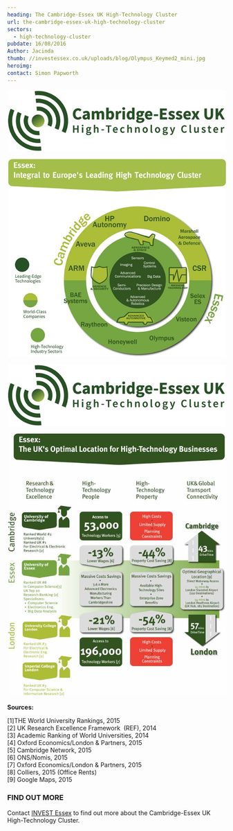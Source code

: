 ```yaml
---
heading: The Cambridge-Essex UK High-Technology Cluster
url: the-cambridge-essex-uk-high-technology-cluster
sectors:
  - high-technology-cluster 
pubdate: 16/08/2016
Author: Jacinda
thumb: //investessex.co.uk/uploads/blog/Olympus_Keymed2_mini.jpg
heroimg: 
contact: Simon Papworth
---
```

<p><img alt='Cambridge-Essex UK High Technology cluster' src='../uploads/blog/CEUHTC_icon_landscape_600.jpg' style='width: 600px; margin-left: 2px; margin-right: 2px;'/></p><p><img alt='Essex integral to Europe's leading high-technology cluster' src='../uploads/blog/CEUHTC_Large_Infog_1_600.png' style='width: 600px; margin-left: 2px; margin-right: 2px;'/></p><p><img alt='Cambridge-Essex UK High Technology Cluster' src='../uploads/blog/CEUHTC_icon_landscape_600.jpg' style='width: 600px; margin-left: 2px; margin-right: 2px;'/></p><p><img alt='The UK's optimal location for high-technology businesses' src='../uploads/blog/CambridgeEssexGraphic2-META-675px.jpg' style='width: 675px; margin-left: 2px; margin-right: 2px;'/></p><p><strong>Sources:</strong></p><p>[1]THE World University Rankings, 2015<br/>[2] UK Research Excellence Framework  (REF), 2014<br/>[3] Academic Ranking of World Universities, 2014<br/>[4] Oxford Economics/London &amp; Partners, 2015<br/>[5] Cambridge Network, 2015<br/>[6] ONS/Nomis, 2015<br/>[7] Oxford Economics/London &amp; Partners, 2015<br/>[8] Colliers, 2015 (Office Rents)<br/>[9] Google Maps, 2015</p><h3>FIND OUT MORE</h3><p>Contact <a href='../index.html' target='_blank'>INVEST Essex</a> to find out more about the Cambridge-Essex UK High-Technology Cluster.</p>